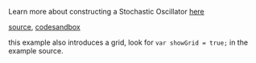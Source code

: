 Learn more about constructing a Stochastic Oscillator [here](http://stockcharts.com/school/doku.php?id=chart_school:technical_indicators:stochastic_oscillator_fast_slow_and_full)

[source](https://github.com/rrag/whalestats-stockcharts/blob/master/docs/lib/charts/CandleStickChartWithFullStochasticsIndicator.js), [codesandbox](https://codesandbox.io/s/github/rrag/whalestats-stockcharts-examples2/tree/master/examples/CandleStickChartWithFullStochasticsIndicator)



this example also introduces a grid, look for `var showGrid = true;` in the example source. 